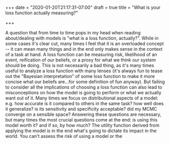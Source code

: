 +++
date = "2020-01-20T21:17:31-07:00"
draft = true
title = "What is your loss function actually measuring?"

+++

A question that from time to time pops in my head when reading about/dealing with models is "what is a loss function, actually?". While in some cases it's clear cut, many times I feel that it is an overloaded concept -- it can mean many things and in the end only makes sense in the context of a task at hand. A loss function can be measuring risk, likelihood of an event, reification of our beliefs, or a proxy for what we think our system should be doing. This is not necessarily a bad thing, as it's many times useful to analyze a loss function with many lenses (it's always fun to tease out the "Bayesian interpretation" of some loss function to make it more concise what our beliefs are...for some definition of fun anyway). But failing to consider all the implications of choosing a loss function can also lead to misconceptions on how the model is going to perform or what we actually want out of it. Many times we focus on distributional aspects of a model: e.g. how accurate is it compared to others in the same task? how well does it generalize? is its sensitivity and specificity acceptable? did my MCMC converge on a sensible space? Answering these questions are necessary, but many times the most crucial questions come at the end: is using this model worth it? and if so, by how much? The utility function derived from applying the model is in the end what's going to dictate its impact in the world. You can't assess the risk of using a model or the 
